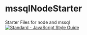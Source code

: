 # mssqlNodeStarter
Starter Files for node and mssql
<br />
[![Standard - JavaScript Style Guide](https://img.shields.io/badge/code_style-standard-brightgreen.svg)](http://standardjs.com/)
